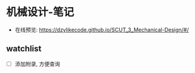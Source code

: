 # 机械设计-笔记

- 在线预览: https://dzylikecode.github.io/SCUT_3_Mechanical-Design/#/

## watchlist

- [ ] 添加附录, 方便查询
